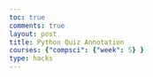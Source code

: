 ```yaml
---
toc: true
comments: true
layout: post
title: Python Quiz Annotation
courses: {"compsci": {"week": 5} }
type: hacks
---
```

